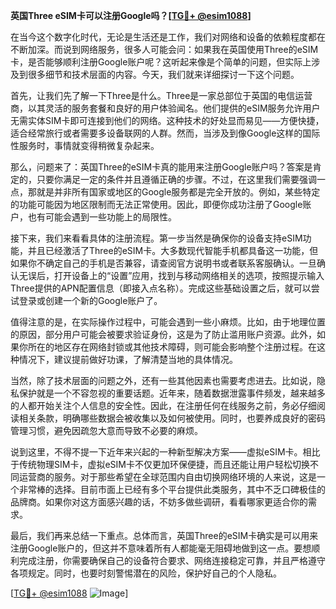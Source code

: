 **英国Three eSIM卡可以注册Google吗？[[TG💪+ @esim1088](https://t.me/s/esim1088)]**

在当今这个数字化时代，无论是生活还是工作，我们对网络和设备的依赖程度都在不断加深。而说到网络服务，很多人可能会问：如果我在英国使用Three的eSIM卡，是否能够顺利注册Google账户呢？这听起来像是个简单的问题，但实际上涉及到很多细节和技术层面的内容。今天，我们就来详细探讨一下这个问题。

首先，让我们先了解一下Three是什么。Three是一家总部位于英国的电信运营商，以其灵活的服务套餐和良好的用户体验闻名。他们提供的eSIM服务允许用户无需实体SIM卡即可连接到他们的网络。这种技术的好处显而易见——方便快捷，适合经常旅行或者需要多设备联网的人群。然而，当涉及到像Google这样的国际性服务时，事情就变得稍微复杂起来。

那么，问题来了：英国Three的eSIM卡真的能用来注册Google账户吗？答案是肯定的，只要你满足一定的条件并且遵循正确的步骤。不过，在这里我们需要强调一点，那就是并非所有国家或地区的Google服务都是完全开放的。例如，某些特定的功能可能因为地区限制而无法正常使用。因此，即便你成功注册了Google账户，也有可能会遇到一些功能上的局限性。

接下来，我们来看看具体的注册流程。第一步当然是确保你的设备支持eSIM功能，并且已经激活了Three的eSIM卡。大多数现代智能手机都具备这一功能，但如果你不确定自己的手机是否兼容，请查阅官方说明书或者联系客服确认。一旦确认无误后，打开设备上的“设置”应用，找到与移动网络相关的选项，按照提示输入Three提供的APN配置信息（即接入点名称）。完成这些基础设置之后，就可以尝试登录或创建一个新的Google账户了。

值得注意的是，在实际操作过程中，可能会遇到一些小麻烦。比如，由于地理位置的原因，部分用户可能会被要求验证身份，这是为了防止滥用账户资源。此外，如果你所在的地区存在网络封锁或其他技术障碍，则可能会影响整个注册过程。在这种情况下，建议提前做好功课，了解清楚当地的具体情况。

当然，除了技术层面的问题之外，还有一些其他因素也需要考虑进去。比如说，隐私保护就是一个不容忽视的重要话题。近年来，随着数据泄露事件频发，越来越多的人都开始关注个人信息的安全性。因此，在注册任何在线服务之前，务必仔细阅读相关条款，明确哪些数据会被收集以及如何被使用。同时，也要养成良好的密码管理习惯，避免因疏忽大意而导致不必要的麻烦。

说到这里，不得不提一下近年来兴起的一种新型解决方案——虚拟eSIM卡。相比于传统物理SIM卡，虚拟eSIM卡不仅更加环保便捷，而且还能让用户轻松切换不同运营商的服务。对于那些希望在全球范围内自由切换网络环境的人来说，这是一个非常棒的选择。目前市面上已经有多个平台提供此类服务，其中不乏口碑极佳的品牌商。如果你对这方面感兴趣的话，不妨多做些调研，看看哪家更适合你的需求。

最后，我们再来总结一下重点。总体而言，英国Three的eSIM卡确实是可以用来注册Google账户的，但这并不意味着所有人都能毫无阻碍地做到这一点。要想顺利完成注册，你需要确保自己的设备符合要求、网络连接稳定可靠，并且严格遵守各项规定。同时，也要时刻警惕潜在的风险，保护好自己的个人隐私。

[[TG💪+ @esim1088](https://t.me/s/esim1088) ![Image](https://i.postimg.cc/4NQfJmqS/Snipaste-2025-05-13-00-14-12.png)]